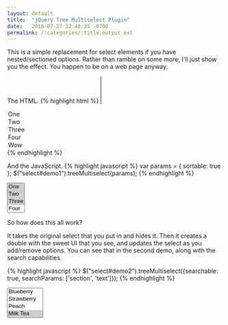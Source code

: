 ```yaml
---
layout: default
title:  "jQuery Tree Multiselect Plugin"
date:   2018-07-27 12:48:35 -0700
permalink: /:categories/:title:output_ext
---
```


This is a simple replacement for select elements if you have nested/sectioned options. Rather than ramble on some more, I'll just show you the effect. You happen to be on a web page anyway.

The HTML.
{% highlight html %}
<select id="demo1" multiple="multiple">
  <option value="one" data-section="top" selected="selected" data-index="3">One</option>
  <option value="two" data-section="top" selected="selected" data-index="1">Two</option>
  <option value="three" data-section="top" selected="selected" data-index="2" data-description="A natural number">Three</option>
  <option value="four" data-section="top">Four</option>
  <option value="wow" data-section="top/inner/this/is/really/nested">Wow</option>
</select>
{% endhighlight %}

And the JavaScript.
{% highlight javascript %}
var params = { sortable: true };
$("select#demo1").treeMultiselect(params);
{% endhighlight %}

<select id="demo1" multiple="multiple">
  <option value="one" data-section="top" selected="selected" data-index="3">One</option>
  <option value="two" data-section="top" selected="selected" data-index="1">Two</option>
  <option value="three" data-section="top" selected="selected" data-index="2" data-description="A natural number">Three</option>
  <option value="four" data-section="top">Four</option>
  <option value="wow" data-section="top/inner/this/is/really/nested">Wow</option>
</select>

So how does this all work?

It takes the original select that you put in and hides it. Then it creates a double with the sweet UI that you see, and updates the select as you add/remove options. You can see that in the second demo, along with the search capabilities.

{% highlight javascript %}
$("select#demo2").treeMultiselect({searchable: true, searchParams: ['section', 'text']});
{% endhighlight %}

<select id="demo2" multiple="multiple">
  <option value="blueberry" data-section="Smoothies">Blueberry</option>
  <option value="strawberry" data-section="Smoothies">Strawberry</option>
  <option value="peach" data-section="Smoothies">Peach</option>
  <option value="milk tea" data-section="Bubble Tea" selected>Milk Tea</option>
  <option value="green apple" data-section="Bubble Tea" >Green Apple</option>
  <option value="passion fruit" data-section="Bubble Tea" selected readonly>Passion Fruit</option>
</select>

<script src="https://code.jquery.com/jquery-1.12.4.min.js" integrity="sha256-ZosEbRLbNQzLpnKIkEdrPv7lOy9C27hHQ+Xp8a4MxAQ=" crossorigin="anonymous">
</script>
<script src="https://code.jquery.com/ui/1.11.4/jquery-ui.min.js">
</script>
<script src="https://cdn.rawgit.com/patosai/tree-multiselect/v2.5.2/dist/jquery.tree-multiselect.min.js">
</script>
<script>
$("select#demo1").treeMultiselect({ sortable: true });
$("select#demo2").treeMultiselect({searchable: true, searchParams: ['section', 'text']});
</script>
<link rel="stylesheet" href="https://cdn.rawgit.com/patosai/tree-multiselect/v2.5.2/dist/jquery.tree-multiselect.min.css" />
